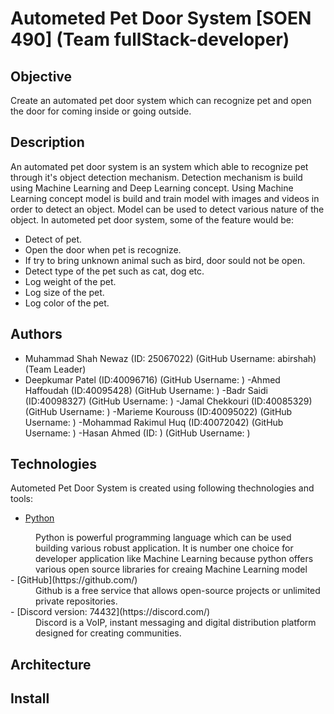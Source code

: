 # Autometed Pet Door System [SOEN 490] (Team fullStack-developer)

## Objective 
Create an automated pet door system which can recognize pet and open the door for coming inside or going outside.

## Description 
An automated pet door system is an system which able to recognize pet through it's object detection mechanism.
Detection mechanism is build using Machine Learning and Deep Learning concept. Using Machine Learning concept model is 
build and train model with images and videos in order to detect an object. Model can be used to detect various nature of 
the object. In autometed pet door system, some of the feature would be:

- Detect of pet.
- Open the door when pet is recognize.
- If try to bring unknown animal such as bird, door sould not be open.
- Detect type of the pet such as cat, dog etc.
- Log weight of the pet.
- Log size of the pet.
- Log color of the pet.


## Authors
- Muhammad Shah Newaz (ID: 25067022) (GitHub Username: abirshah)(Team Leader)
- Deepkumar Patel (ID:40096716) (GitHub Username:   )
-Ahmed Haffoudah (ID:40095428) (GitHub Username:   )
-Badr Saidi (ID:40098327) (GitHub Username:   )
-Jamal Chekkouri (ID:40085329) (GitHub Username:   )
-Marieme Kourouss (ID:40095022) (GitHub Username:   )
-Mohammad Rakimul Huq (ID:40072042) (GitHub Username:   )
-Hasan Ahmed (ID:   ) (GitHub Username:   )

## Technologies
Autometed Pet Door System is created using following thechnologies and tools:
- [Python](https://www.python.org/) 
<dd> Python is powerful programming language which can be used building various robust application.
  It is number one choice for developer application like Machine Learning because python offers various 
  open source libraries for creaing Machine Learning model</dd>
- [GitHub](https://github.com/)
  <dd>Github is a free service that allows open-source projects or unlimited private repositories.</dd>
- [Discord version: 74432](https://discord.com/)
  <dd>Discord is a VoIP, instant messaging and digital distribution platform designed for creating communities.</dd>
  
## Architecture


## Install


